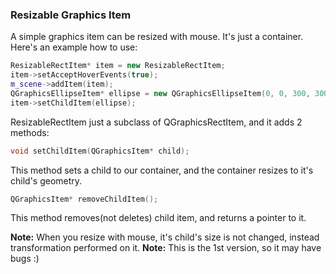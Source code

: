 <h3>Resizable Graphics Item</h3>
A simple graphics item can be resized with mouse. It's just a container. Here's an example how to use:

```C++
ResizableRectItem* item = new ResizableRectItem;
item->setAcceptHoverEvents(true);
m_scene->addItem(item);
QGraphicsEllipseItem* ellipse = new QGraphicsEllipseItem(0, 0, 300, 300);
item->setChildItem(ellipse);
```
ResizableRectItem just a subclass of QGraphicsRectItem, and it adds 2 methods:
```C++
void setChildItem(QGraphicsItem* child);
```
This method sets a child to our container, and the container resizes to it's child's geometry.
```C++
QGraphicsItem* removeChildItem();
```
This method removes(not deletes) child item, and returns a pointer to it.

**Note:** When you resize with mouse, it's child's size is not changed, instead transformation performed on it.
**Note:** This is the 1st version, so it may have bugs :)
